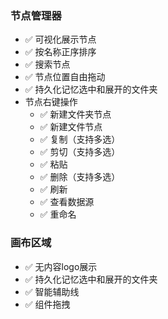 ### 节点管理器
  - ✅ 可视化展示节点
  - ✅ 按名称正序排序
  - ✅ 搜索节点
  - ✅ 节点位置自由拖动
  - ✅ 持久化记忆选中和展开的文件夹
  - 节点右键操作
    - ✅ 新建文件夹节点
    - ✅ 新建文件节点
    - ✅ 复制（支持多选）
    - ✅ 剪切（支持多选）
    - ✅ 粘贴
    - ✅ 删除（支持多选）
    - ✅ 刷新
    - ✅ 查看数据源
    - ✅ 重命名

### 画布区域
  - ✅ 无内容logo展示
  - ✅ 持久化记忆选中和展开的文件夹
  - ✅ 智能辅助线
  - ✅ 组件拖拽